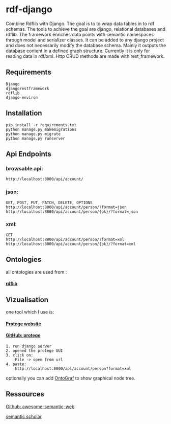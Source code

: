 # rdf-django
Combine Rdflib with Django.
The goal is to to wrap data tables in to rdf schemas.
The tools to achieve the goal are django, relational databases and rdflib.
The framework enriches data points with semantic namespaces through model and serializer classes. It can be added to any django project and does not necessarily modify the database schema. Mainly it outputs the database content in a defined graph structure. Currently it is only for reading data in rdf/xml.
Http CRUD methods are made with rest_framework.

## Requirements

    Django
    djangorestframework
    rdflib
    django-environ

## Installation

    pip install -r requirements.txt
    python manage.py makemigrations
    python manage.py migrate
    python manage.py runserver

## Api Endpoints

### browsable api:

    http://localhost:8000/api/account/

### json:

    GET, POST, PUT, PATCH, DELETE, OPTIONS
    http://localhost:8000/api/account/person/?format=json
    http://localhost:8000/api/account/person/{pk}/?format=json

### xml:

    GET
    http://localhost:8000/api/account/person/?format=xml
    http://localhost:8000/api/account/person/{pk}/?format=xml

## Ontologies

all ontologies are used from :
#### [rdflib](https://rdflib.readthedocs.io/)

## Vizualisation

one tool which I use is:

#### [Protege website](https://protege.stanford.edu/)

#### [GitHub: protege](https://github.com/protegeproject/protege)

    1. run django server
    2. opened the protege GUI
    3. click on:
        File -> open from url 
    4. paste: 
        http://localhost:8000/api/account/person?format=xml

optionally you can add [OntoGraf](https://protegewiki.stanford.edu/wiki/OntoGraf) to show graphical node tree.


## Ressources

[Github: awesome-semantic-web](https://github.com/semantalytics/awesome-semantic-web#contents)

[semantic scholar](https://www.semanticscholar.org/paper/Social-Participation-Network%3A-Linking-Things%2C-and-Piperagkas-Angarita/86c670ef7454d6a4cbaf6a9c0abe72035eff3dae#references)
